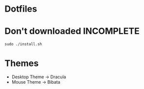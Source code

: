 # Dotfiles
# Don't downloaded INCOMPLETE
```
sudo ./install.sh
```

# Themes

- Desktop Theme -> Dracula
- Mouse Theme -> Bibata

